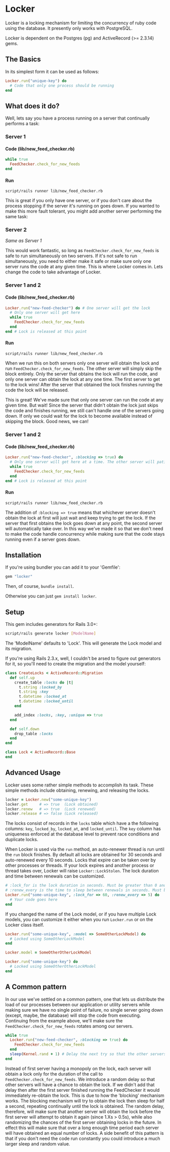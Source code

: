 # Locker

Locker is a locking mechanism for limiting the concurrency of ruby code using the database. It presently only works with PostgreSQL.

Locker is dependent on the Postgres (pg) and ActiveRecord (>= 2.3.14) gems.

## The Basics

In its simplest form it can be used as follows:

```ruby
Locker.run("unique-key") do
  # Code that only one process should be running
end
```

## What does it do?

Well, lets say you have a process running on a server that continually performs a task:

### Server 1

#### Code (lib/new_feed_checker.rb)

```ruby
while true
  FeedChecker.check_for_new_feeds
end
```

#### Run

`script/rails runner lib/new_feed_checker.rb`

This is great if you only have one server, or if you don't care about the process stopping if the server it's running on goes down. If you wanted to make this more fault tolerant, you might add another server performing the same task:

### Server 2

*Same as Server 1*

This would work fantastic, so long as `FeedChecker.check_for_new_feeds` is safe to run simultaneously on two servers. If it's not safe to run simultaneously, you need to either make it safe or make sure only one server runs the code at any given time. This is where Locker comes in. Lets change the code to take advantage of Locker.

### Server 1 and 2

#### Code (lib/new_feed_checker.rb)

```ruby
Locker.run("new-feed-checker") do # One server will get the lock
  # Only one server will get here
  while true
    FeedChecker.check_for_new_feeds
  end
end # Lock is released at this point
```

#### Run

`script/rails runner lib/new_feed_checker.rb`

When we run this on both servers only one server will obtain the lock and run `FeedChecker.check_for_new_feeds`. The other server will simply skip the block entirely. Only the server that obtains the lock will run the code, and only one server can obtain the lock at any one time. The first server to get to the lock wins! After the server that obtained the lock finishes running the code the lock will be released.

This is great! We've made sure that only one server can run the code at any given time. But wait! Since the server that didn't obtain the lock just skips the code and finishes running, we still can't handle one of the servers going down. If only we could wait for the lock to become available instead of skipping the block. Good news, we can!

### Server 1 and 2

#### Code (lib/new_feed_checker.rb)

```ruby
Locker.run("new-feed-checker", :blocking => true) do
  # Only one server will get here at a time. The other server will patiently wait.
  while true
    FeedChecker.check_for_new_feeds
  end
end # Lock is released at this point
```

#### Run

`script/rails runner lib/new_feed_checker.rb`

The addition of `:blocking => true` means that whichever server doesn't obtain the lock at first will just wait and keep trying to get the lock. If the server that first obtains the lock goes down at any point, the second server will automatically take over. In this way we've made it so that we don't need to make the code handle concurrency while making sure that the code stays running even if a server goes down.

## Installation

If you're using bundler you can add it to your 'Gemfile':

```ruby
gem "locker"
```

Then, of course, `bundle install`.

Otherwise you can just `gem install locker`.

## Setup

This gem includes generators for Rails 3.0+:

```bash
script/rails generate locker [ModelName]
```

The 'ModelName' defaults to 'Lock'. This will generate the Lock model and its migration.

If you're using Rails 2.3.x, well, I couldn't be arsed to figure out generators for it, so you'll need to create the migration and the model yourself:

```ruby
class CreateLocks < ActiveRecord::Migration
  def self.up
    create_table :locks do |t|
      t.string :locked_by
      t.string :key
      t.datetime :locked_at
      t.datetime :locked_until
    end

    add_index :locks, :key, :unique => true
  end

  def self.down
    drop_table :locks
  end
end
```

```ruby
class Lock < ActiveRecord::Base
end
```

## Advanced Usage

Locker uses some rather simple methods to accomplish its task. These simple methods include obtaining, renewing, and releasing the locks.

```ruby
locker = Locker.new("some-unique-key")
locker.get     # => true  (Lock obtained)
locker.renew   # => true  (Lock renewed)
locker.release # => false (Lock released)
```

The locks consist of records in the `locks` table which have a the following columns: `key`, `locked_by`, `locked_at`, and `locked_until`. The `key` column has uniqueness enforced at the database level to prevent race conditions and duplicate locks.

When Locker is used via the `run` method, an auto-renewer thread is run until the `run` block finishes. By default all locks are obtained for 30 seconds and auto-renewed every 10 seconds. Locks that expire can be taken over by other processes or threads. If your lock expires and another process or thread takes over, Locker will raise `Locker::LockStolen`. The lock duration and time between renewals can be customized.

```ruby
# :lock_for is the lock duration in seconds. Must be greater than 0 and greater than :renew_every
# :renew_every is the time to sleep between renewals in seconds. Must be greater than 0 and less than :lock_for
Locker.run("some-unique-key", :lock_for => 60, :renew_every => 5) do
  # Your code goes here
end
```

If you changed the name of the Lock model, or if you have multiple Lock models, you can customize it either when you run `Locker.run` or on the Locker class itself.

```ruby
Locker.run("some-unique-key", :model => SomeOtherLockModel) do
  # Locked using SomeOtherLockModel
end

Locker.model = SomeOtherOtherLockModel

Locker.run("some-unique-key") do
  # Locked using SomeOtherOtherLockModel
end
```

## A Common pattern

In our use we've settled on a common pattern, one that lets us distribute the load of our processes between our application or utility servers while making sure we have no single point of failure, no single server going down (except, maybe, the database) will stop the code from executing. Continuing from the example above, we'll make sure the `FeedChecker.check_for_new_feeds` rotates among our servers.

```ruby
while true
  Locker.run("new-feed-checker", :blocking => true) do
    FeedChecker.check_for_new_feeds
  end
  sleep(Kernel.rand + 1) # Delay the next try so that the other servers will have a chance to obtain the lock
end
```

Instead of first server having a monopoly on the lock, each server will obtain a lock only for the duration of the call to `FeedChecker.check_for_new_feeds`. We introduce a random delay so that other servers will have a chance to obtain the lock. If we didn't add that delay then after the first server finished running the FeedChecker it would immediately re-obtain the lock. This is due to how the 'blocking' mechanism works. The blocking mechanism will try to obtain the lock then sleep for half a second, repeating continually until the lock is obtained. The random delay, therefore, will make sure that another server will obtain the lock before the first server will attempt to obtain it again (since 1.Xs > 0.5s), while also randomizing the chances of the first server obtaining locks in the future. In effect this will make sure that over a long enough time period each server will have obtained an equal number of locks. A side benefit of this pattern is that if you don't need the code run constantly you could introduce a much larger sleep and random value.
